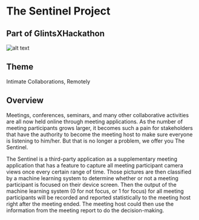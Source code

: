 # The Sentinel Project
## Part of GlintsXHackathon
![alt text](https://glints.com/id/lowongan/wp-content/themes/glint-blog-wp/assets/logo.svg "Logo Glints")


## Theme
Intimate Collaborations, Remotely

## Overview
Meetings, conferences, seminars, and many other collaborative activities are all now held online through meeting applications.
As the number of meeting participants grows larger, it becomes such a pain for stakeholders that have the authority to become the meeting host to make sure everyone is listening to him/her.
But that is no longer a problem, we offer you The Sentinel.


The Sentinel is a third-party application as a supplementary meeting application that has a feature to capture all meeting participant camera views once every certain range of time.
Those pictures are then classified by a machine learning system to determine whether or not a meeting participant is focused on their device screen.
Then the output of the machine learning system (0 for not focus, or 1 for focus) for all meeting participants will be recorded and reported statistically to the meeting host right after the meeting ended.
The meeting host could then use the information from the meeting report to do the decision-making.

